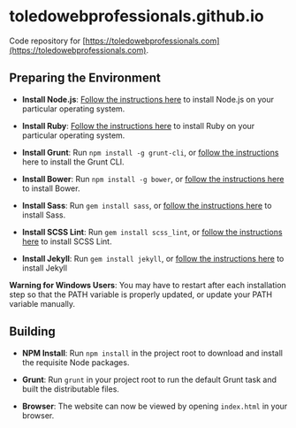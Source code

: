 # toledowebprofessionals.github.io

Code repository for [https://toledowebprofessionals.com](https://toledowebprofessionals.com).

## Preparing the Environment

- **Install Node.js**: [Follow the instructions here](https://nodejs.org/en/download/) to install Node.js on your particular operating system.

- **Install Ruby**: [Follow the instructions here](https://www.ruby-lang.org/en/documentation/installation/) to install Ruby on your particular operating system.

- **Install Grunt**: Run `npm install -g grunt-cli`, or [follow the instructions](http://gruntjs.com/getting-started) here to install the Grunt CLI.

- **Install Bower**: Run `npm install -g bower`, or [follow the instructions here](http://bower.io/#install-bower) to install Bower.

- **Install Sass**: Run `gem install sass`, or [follow the instructions here](http://sass-lang.com/install) to install Sass.

- **Install SCSS Lint**: Run `gem install scss_lint`, or [follow the instructions here](https://github.com/brigade/scss-lint) to install SCSS Lint.

- **Install Jekyll**: Run `gem install jekyll`, or [follow the instructions here](http://jekyllrb.com/docs/quickstart/) to install Jekyll

**Warning for Windows Users**: You may have to restart after each installation step so that the PATH variable is properly updated, or update your PATH variable manually.

## Building

- **NPM Install**: Run `npm install` in the project root to download and install the requisite Node packages.

- **Grunt**: Run `grunt` in your project root to run the default Grunt task and built the distributable files.

- **Browser**: The website can now be viewed by opening `index.html` in your browser.
